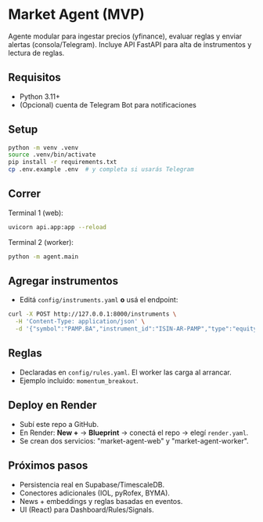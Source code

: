 # Market Agent (MVP)

Agente modular para ingestar precios (yfinance), evaluar reglas y enviar alertas (consola/Telegram). Incluye API FastAPI para alta de instrumentos y lectura de reglas.

## Requisitos
- Python 3.11+
- (Opcional) cuenta de Telegram Bot para notificaciones

## Setup
```bash
python -m venv .venv
source .venv/bin/activate
pip install -r requirements.txt
cp .env.example .env  # y completa si usarás Telegram
```

## Correr
Terminal 1 (web):
```bash
uvicorn api.app:app --reload
```
Terminal 2 (worker):
```bash
python -m agent.main
```

## Agregar instrumentos
- Editá `config/instruments.yaml` **o** usá el endpoint:
```bash
curl -X POST http://127.0.0.1:8000/instruments \
  -H 'Content-Type: application/json' \
  -d '{"symbol":"PAMP.BA","instrument_id":"ISIN-AR-PAMP","type":"equity","currency":"ARS","source":"yfinance"}'
```

## Reglas
- Declaradas en `config/rules.yaml`. El worker las carga al arrancar.
- Ejemplo incluido: `momentum_breakout`.

## Deploy en Render
- Subí este repo a GitHub.
- En Render: **New +** → **Blueprint** → conectá el repo → elegí `render.yaml`.
- Se crean dos servicios: "market-agent-web" y "market-agent-worker".

## Próximos pasos
- Persistencia real en Supabase/TimescaleDB.
- Conectores adicionales (IOL, pyRofex, BYMA).
- News + embeddings y reglas basadas en eventos.
- UI (React) para Dashboard/Rules/Signals.
